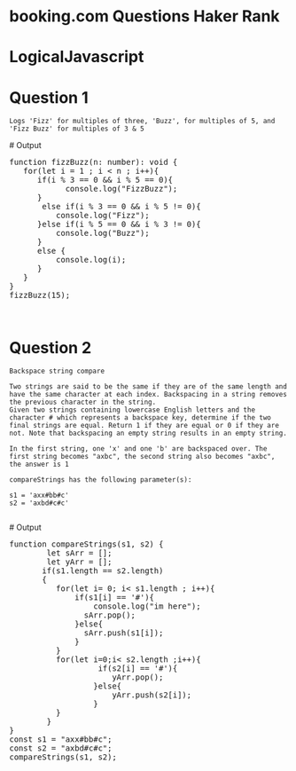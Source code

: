 # booking.com Questions Haker Rank
# LogicalJavascript
# Question 1
<pre class="highlight plaintext"><code>Logs 'Fizz' for multiples of three, 'Buzz', for multiples of 5, and 'Fizz Buzz' for multiples of 3 & 5
</code></pre>
<div>
 # Output <pre>
function fizzBuzz(n: number): void {
   for(let i = 1 ; i < n ; i++){
      if(i % 3 == 0 && i % 5 == 0){
            console.log("FizzBuzz");
      }
       else if(i % 3 == 0 && i % 5 != 0){
          console.log("Fizz");
      }else if(i % 5 == 0 && i % 3 != 0){
          console.log("Buzz");
      }
      else {
          console.log(i);
      }
   } 
}
fizzBuzz(15);

</pre></div>
# Question 2
<pre class="highlight plaintext"><code>Backspace string compare

Two strings are said to be the same if they are of the same length and have the same character at each index. Backspacing in a string removes the previous character in the string.
Given two strings containing lowercase English letters and the character # which represents a backspace key, determine if the two final strings are equal. Return 1 if they are equal or 0 if they are not. Note that backspacing an empty string results in an empty string.

In the first string, one 'x' and one 'b' are backspaced over. The first string becomes "axbc", the second string also becomes "axbc", the answer is 1

compareStrings has the following parameter(s):

s1 = 'axx#bb#c' 
s2 = 'axbd#c#c'

</code></pre>
<div>
 # Output <pre>
function compareStrings(s1, s2) {
        let sArr = [];
        let yArr = [];
       if(s1.length == s2.length)
       {
          for(let i= 0; i< s1.length ; i++){
              if(s1[i] == '#'){
                  console.log("im here");
                sArr.pop();
              }else{
                sArr.push(s1[i]);
              }
          }
          for(let i=0;i< s2.length ;i++){
                   if(s2[i] == '#'){
                      yArr.pop();
                  }else{
                      yArr.push(s2[i]);
                  } 
          }
        }
}
const s1 = "axx#bb#c";
const s2 = "axbd#c#c";
compareStrings(s1, s2);

</pre></div>
